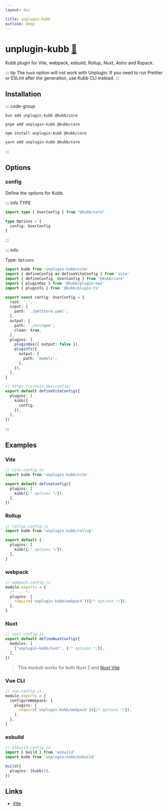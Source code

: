 ```yaml
---
layout: doc

title: unplugin-kubb
outline: deep
---
```


# unplugin-kubb <a href="https://paka.dev/npm/unplugin-kubb@latest/api">🦙</a>

Kubb plugin for Vite, webpack, esbuild, Rollup, Nuxt, Astro and Rspack.

::: tip
The `hook` option will not work with Unplugin. If you need to run Prettier or ESLint after the generation, use Kubb CLI instead.
:::

## Installation

::: code-group

```shell [bun <img src="/feature/bun.svg"/>]
bun add unplugin-kubb @kubb/core
```

```shell [pnpm <img src="/feature/pnpm.svg"/>]
pnpm add unplugin-kubb @kubb/core
```

```shell [npm <img src="/feature/npm.svg"/>]
npm install unplugin-kubb @kubb/core
```

```shell [yarn <img src="/feature/yarn.svg"/>]
yarn add unplugin-kubb @kubb/core
```

:::

## Options

### config

Define the options for Kubb.

::: info TYPE

```typescript [Options]
import type { UserConfig } from "@kubb/core"

type Options = {
  config: UserConfig
}
```

:::

::: info

Type: `Options` <br/>


```typescript [vite.config.ts]
import kubb from 'unplugin-kubb/vite'
import { defineConfig as defineViteConfig } from 'vite'
import { defineConfig, UserConfig } from '@kubb/core'
import { pluginOas } from '@kubb/plugin-oas'
import { pluginTs } from '@kubb/plugin-ts'

export const config: UserConfig = {
  root: '.',
  input: {
    path: './petStore.yaml',
  },
  output: {
    path: './src/gen',
    clean: true,
  },
  plugins: [
    pluginOas({ output: false }),
    pluginTs({
      output: {
        path: 'models',
      },
    }),
  ],
}

// https://vitejs.dev/config/
export default defineViteConfig({
  plugins: [
    kubb({
      config,
    }),
  ],
})
```
:::

## Examples

### Vite

```ts
// vite.config.ts
import kubb from 'unplugin-kubb/vite'

export default defineConfig({
  plugins: [
    kubb({/* options */}),
  ],
})
```

### Rollup

```ts
// rollup.config.js
import kubb from 'unplugin-kubb/rollup'

export default {
  plugins: [
    kubb({/* options */}),
  ],
}
```

### webpack

```ts
// webpack.config.js
module.exports = {
  /* ... */
  plugins: [
    require('unplugin-kubb/webpack')({/* options */}),
  ],
}
```

### Nuxt

```ts
// nuxt.config.js
export default defineNuxtConfig({
  modules: [
    ['unplugin-kubb/nuxt', {/* options */}],
  ],
})
```

> This module works for both Nuxt 2 and [Nuxt Vite](https://github.com/nuxt/vite)

### Vue CLI

```ts
// vue.config.js
module.exports = {
  configureWebpack: {
    plugins: [
      require('unplugin-kubb/webpack')({/* options */}),
    ],
  },
}
```

### esbuild

```ts
// esbuild.config.js
import { build } from 'esbuild'
import kubb from 'unplugin-kubb/esbuild'

build({
  plugins: [kubb()],
})
```

## Links

- [Vite](https://vitejs.dev/)
